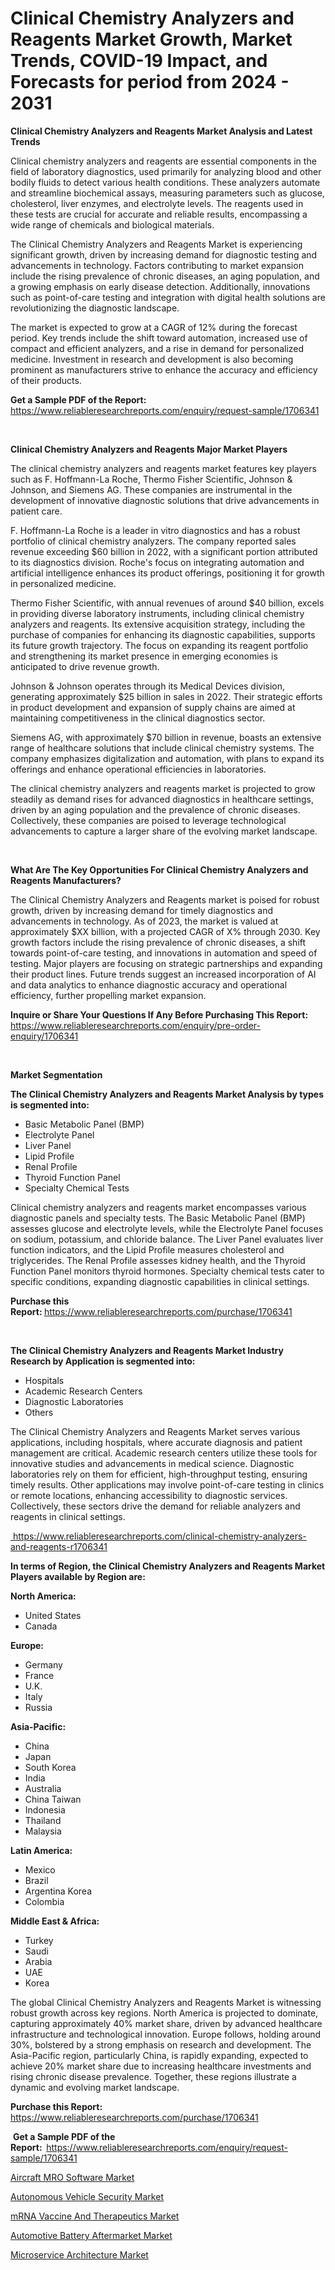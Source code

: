 <p><h1>Clinical Chemistry Analyzers and Reagents Market Growth, Market Trends, COVID-19 Impact, and Forecasts for period from 2024 - 2031</h1></p><p><strong>Clinical Chemistry Analyzers and Reagents Market Analysis and Latest Trends</strong></p>
<p><p>Clinical chemistry analyzers and reagents are essential components in the field of laboratory diagnostics, used primarily for analyzing blood and other bodily fluids to detect various health conditions. These analyzers automate and streamline biochemical assays, measuring parameters such as glucose, cholesterol, liver enzymes, and electrolyte levels. The reagents used in these tests are crucial for accurate and reliable results, encompassing a wide range of chemicals and biological materials.</p><p>The Clinical Chemistry Analyzers and Reagents Market is experiencing significant growth, driven by increasing demand for diagnostic testing and advancements in technology. Factors contributing to market expansion include the rising prevalence of chronic diseases, an aging population, and a growing emphasis on early disease detection. Additionally, innovations such as point-of-care testing and integration with digital health solutions are revolutionizing the diagnostic landscape.</p><p>The market is expected to grow at a CAGR of 12% during the forecast period. Key trends include the shift toward automation, increased use of compact and efficient analyzers, and a rise in demand for personalized medicine. Investment in research and development is also becoming prominent as manufacturers strive to enhance the accuracy and efficiency of their products.</p></p>
<p><strong>Get a Sample PDF of the Report:&nbsp;</strong> <a href="https://www.reliableresearchreports.com/enquiry/request-sample/1706341?utm_campaign=1738&utm_medium=2&utm_source=Github&utm_content=ia&utm_term=21102024&utm_id=clinical-chemistry-analyzers-and-reagents">https://www.reliableresearchreports.com/enquiry/request-sample/1706341</a></p>
<p>&nbsp;</p>
<p><strong>Clinical Chemistry Analyzers and Reagents Major Market Players</strong></p>
<p><p>The clinical chemistry analyzers and reagents market features key players such as F. Hoffmann-La Roche, Thermo Fisher Scientific, Johnson & Johnson, and Siemens AG. These companies are instrumental in the development of innovative diagnostic solutions that drive advancements in patient care.</p><p>F. Hoffmann-La Roche is a leader in vitro diagnostics and has a robust portfolio of clinical chemistry analyzers. The company reported sales revenue exceeding $60 billion in 2022, with a significant portion attributed to its diagnostics division. Roche's focus on integrating automation and artificial intelligence enhances its product offerings, positioning it for growth in personalized medicine.</p><p>Thermo Fisher Scientific, with annual revenues of around $40 billion, excels in providing diverse laboratory instruments, including clinical chemistry analyzers and reagents. Its extensive acquisition strategy, including the purchase of companies for enhancing its diagnostic capabilities, supports its future growth trajectory. The focus on expanding its reagent portfolio and strengthening its market presence in emerging economies is anticipated to drive revenue growth.</p><p>Johnson & Johnson operates through its Medical Devices division, generating approximately $25 billion in sales in 2022. Their strategic efforts in product development and expansion of supply chains are aimed at maintaining competitiveness in the clinical diagnostics sector.</p><p>Siemens AG, with approximately $70 billion in revenue, boasts an extensive range of healthcare solutions that include clinical chemistry systems. The company emphasizes digitalization and automation, with plans to expand its offerings and enhance operational efficiencies in laboratories.</p><p>The clinical chemistry analyzers and reagents market is projected to grow steadily as demand rises for advanced diagnostics in healthcare settings, driven by an aging population and the prevalence of chronic diseases. Collectively, these companies are poised to leverage technological advancements to capture a larger share of the evolving market landscape.</p></p>
<p>&nbsp;</p>
<p><strong>What Are The Key Opportunities For Clinical Chemistry Analyzers and Reagents Manufacturers?</strong></p>
<p><p>The Clinical Chemistry Analyzers and Reagents market is poised for robust growth, driven by increasing demand for timely diagnostics and advancements in technology. As of 2023, the market is valued at approximately $XX billion, with a projected CAGR of X% through 2030. Key growth factors include the rising prevalence of chronic diseases, a shift towards point-of-care testing, and innovations in automation and speed of testing. Major players are focusing on strategic partnerships and expanding their product lines. Future trends suggest an increased incorporation of AI and data analytics to enhance diagnostic accuracy and operational efficiency, further propelling market expansion.</p></p>
<p><strong>Inquire or Share Your Questions If Any Before Purchasing This Report:</strong> <a href="https://www.reliableresearchreports.com/enquiry/pre-order-enquiry/1706341?utm_campaign=1738&utm_medium=2&utm_source=Github&utm_content=ia&utm_term=21102024&utm_id=clinical-chemistry-analyzers-and-reagents">https://www.reliableresearchreports.com/enquiry/pre-order-enquiry/1706341</a></p>
<p>&nbsp;</p>
<p><strong>Market Segmentation</strong></p>
<p><strong>The Clinical Chemistry Analyzers and Reagents Market Analysis by types is segmented into:</strong></p>
<p><ul><li>Basic Metabolic Panel (BMP)</li><li>Electrolyte Panel</li><li>Liver Panel</li><li>Lipid Profile</li><li>Renal Profile</li><li>Thyroid Function Panel</li><li>Specialty Chemical Tests</li></ul></p>
<p><p>Clinical chemistry analyzers and reagents market encompasses various diagnostic panels and specialty tests. The Basic Metabolic Panel (BMP) assesses glucose and electrolyte levels, while the Electrolyte Panel focuses on sodium, potassium, and chloride balance. The Liver Panel evaluates liver function indicators, and the Lipid Profile measures cholesterol and triglycerides. The Renal Profile assesses kidney health, and the Thyroid Function Panel monitors thyroid hormones. Specialty chemical tests cater to specific conditions, expanding diagnostic capabilities in clinical settings.</p></p>
<p><strong>Purchase this Report:&nbsp;</strong><a href="https://www.reliableresearchreports.com/purchase/1706341?utm_campaign=1738&utm_medium=2&utm_source=Github&utm_content=ia&utm_term=21102024&utm_id=clinical-chemistry-analyzers-and-reagents">https://www.reliableresearchreports.com/purchase/1706341</a></p>
<p>&nbsp;</p>
<p><strong>The Clinical Chemistry Analyzers and Reagents Market Industry Research by Application is segmented into:</strong></p>
<p><ul><li>Hospitals</li><li>Academic Research Centers</li><li>Diagnostic Laboratories</li><li>Others</li></ul></p>
<p><p>The Clinical Chemistry Analyzers and Reagents Market serves various applications, including hospitals, where accurate diagnosis and patient management are critical. Academic research centers utilize these tools for innovative studies and advancements in medical science. Diagnostic laboratories rely on them for efficient, high-throughput testing, ensuring timely results. Other applications may involve point-of-care testing in clinics or remote locations, enhancing accessibility to diagnostic services. Collectively, these sectors drive the demand for reliable analyzers and reagents in clinical settings.</p></p>
<p><a href="https://www.reliableresearchreports.com/clinical-chemistry-analyzers-and-reagents-r1706341?utm_campaign=1738&utm_medium=2&utm_source=Github&utm_content=ia&utm_term=21102024&utm_id=clinical-chemistry-analyzers-and-reagents">&nbsp;https://www.reliableresearchreports.com/clinical-chemistry-analyzers-and-reagents-r1706341</a></p>
<p><strong>In terms of Region, the Clinical Chemistry Analyzers and Reagents Market Players available by Region are:</strong></p>
<p>
    <p> <strong> North America: </strong>
        <ul>
            <li>United States</li>
            <li>Canada</li>
        </ul>
        </p> 
    <p> <strong> Europe: </strong>
        <ul>
            <li>Germany</li>
            <li>France</li>
            <li>U.K.</li>
            <li>Italy</li>
            <li>Russia</li>
        </ul>
        </p> 
    <p> <strong> Asia-Pacific: </strong>
        <ul>
            <li>China</li>
            <li>Japan</li>
            <li>South Korea</li>
            <li>India</li>
            <li>Australia</li>
            <li>China Taiwan</li>
            <li>Indonesia</li>
            <li>Thailand</li>
            <li>Malaysia</li>
        </ul>
        </p> 
    <p> <strong> Latin America: </strong>
        <ul>
            <li>Mexico</li>
            <li>Brazil</li>
            <li>Argentina Korea</li>
            <li>Colombia</li>
        </ul>
        </p> 
    <p> <strong> Middle East & Africa: </strong>
        <ul>
            <li>Turkey</li>
            <li>Saudi</li>
            <li>Arabia</li>
            <li>UAE</li>
            <li>Korea</li>
        </ul>
    </p>
    </p>
<p><p>The global Clinical Chemistry Analyzers and Reagents Market is witnessing robust growth across key regions. North America is projected to dominate, capturing approximately 40% market share, driven by advanced healthcare infrastructure and technological innovation. Europe follows, holding around 30%, bolstered by a strong emphasis on research and development. The Asia-Pacific region, particularly China, is rapidly expanding, expected to achieve 20% market share due to increasing healthcare investments and rising chronic disease prevalence. Together, these regions illustrate a dynamic and evolving market landscape.</p></p>
<p><strong>Purchase this Report: </strong><a href="https://www.reliableresearchreports.com/purchase/1706341?utm_campaign=1738&utm_medium=2&utm_source=Github&utm_content=ia&utm_term=21102024&utm_id=clinical-chemistry-analyzers-and-reagents">https://www.reliableresearchreports.com/purchase/1706341</a></p>
<p>&nbsp;<strong>Get a Sample PDF of the Report:&nbsp;&nbsp;</strong><a href="https://www.reliableresearchreports.com/enquiry/request-sample/1706341?utm_campaign=1738&utm_medium=2&utm_source=Github&utm_content=ia&utm_term=21102024&utm_id=clinical-chemistry-analyzers-and-reagents">https://www.reliableresearchreports.com/enquiry/request-sample/1706341</a></p>
<p><strong></strong></p>
<p><p><a href="https://www.linkedin.com/pulse/top-trends-transforming-aircraft-mro-software-market-2024-v88jc?utm_campaign=1738&utm_medium=2&utm_source=Github&utm_content=ia&utm_term=21102024&utm_id=clinical-chemistry-analyzers-and-reagents">Aircraft MRO Software Market</a></p><p><a href="https://www.linkedin.com/pulse/global-autonomous-vehicle-security-market-focus-product-type-vextc?utm_campaign=1738&utm_medium=2&utm_source=Github&utm_content=ia&utm_term=21102024&utm_id=clinical-chemistry-analyzers-and-reagents">Autonomous Vehicle Security Market</a></p><p><a href="https://www.linkedin.com/pulse/comprehensive-mrna-vaccine-therapeutics-market-report-segmentation-zs5wc?utm_campaign=1738&utm_medium=2&utm_source=Github&utm_content=ia&utm_term=21102024&utm_id=clinical-chemistry-analyzers-and-reagents">mRNA Vaccine And Therapeutics Market</a></p><p><a href="https://www.linkedin.com/pulse/automotive-battery-aftermarket-market-size-share-analysis--8y2vc?utm_campaign=1738&utm_medium=2&utm_source=Github&utm_content=ia&utm_term=21102024&utm_id=clinical-chemistry-analyzers-and-reagents">Automotive Battery Aftermarket Market</a></p><p><a href="https://www.linkedin.com/pulse/key-drivers-microservice-architecture-market-trends-future-mzytc?utm_campaign=1738&utm_medium=2&utm_source=Github&utm_content=ia&utm_term=21102024&utm_id=clinical-chemistry-analyzers-and-reagents">Microservice Architecture Market</a></p></p>